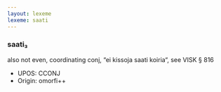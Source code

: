 ```yaml
---
layout: lexeme
lexeme: saati
---
```


###  saati₃

also not even, coordinating conj, “ei kissoja saati koiria“, see VISK § 816
* UPOS:  CCONJ
* Origin:  omorfi++

